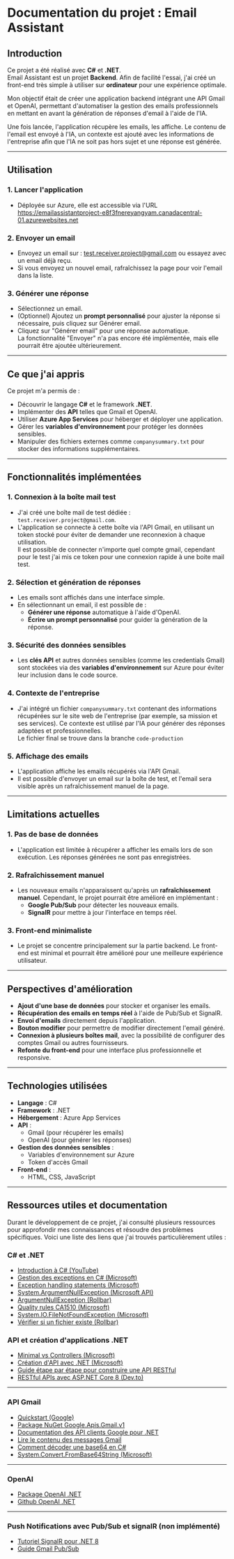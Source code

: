 # **Documentation du projet : Email Assistant**


## **Introduction**
Ce projet a été réalisé avec **C#** et **.NET**.  
Email Assistant est un projet **Backend**. Afin de facilité l'essai, j'ai créé un front-end très simple à utiliser sur **ordinateur** pour une expérience optimale.  

Mon objectif était de créer une application backend intégrant une API Gmail et OpenAI, permettant d'automatiser la gestion des emails professionnels en mettant en avant la génération de réponses d'email à l'aide de l'IA.  

Une fois lancée, l'application récupère les emails, les affiche. Le contenu de l'email est envoyé à l'IA, un contexte est ajouté avec les informations de l'entreprise afin que l'IA ne soit pas hors sujet et une réponse est générée.  

---
## **Utilisation**
### 1. **Lancer l'application**
- Déployée sur Azure, elle est accessible via l'URL https://emailassistantproject-e8f3fnereyangyam.canadacentral-01.azurewebsites.net

### 2. **Envoyer un email**
- Envoyez un email sur : test.receiver.project@gmail.com ou essayez avec un email déjà reçu.
- Si vous envoyez un nouvel email, rafraîchissez la page pour voir l'email dans la liste.

### 3. **Générer une réponse**
- Sélectionnez un email.
- (Optionnel) Ajoutez un **prompt personnalisé** pour ajuster la réponse si nécessaire, puis cliquez sur Générer email.
- Cliquez sur "Générer email" pour une réponse automatique.  
La fonctionnalité "Envoyer" n'a pas encore été implémentée, mais elle pourrait être ajoutée ultérieurement.
---
## **Ce que j'ai appris**
Ce projet m'a permis de :
- Découvrir le langage **C#** et le framework **.NET**.
- Implémenter des **API** telles que Gmail et OpenAI.
- Utiliser **Azure App Services** pour héberger et déployer une application.
- Gérer les **variables d'environnement** pour protéger les données sensibles.
- Manipuler des fichiers externes comme `companysummary.txt` pour stocker des informations supplémentaires.

---

## **Fonctionnalités implémentées**
### 1. **Connexion à la boîte mail test**
- J'ai créé une boîte mail de test dédiée : `test.receiver.project@gmail.com`.
- L'application se connecte à cette boîte via l'API Gmail, en utilisant un token stocké pour éviter de demander une reconnexion à chaque utilisation.  
  Il est possible de connecter n'importe quel compte gmail, cependant pour le test j'ai mis ce token pour une connexion rapide à une boite mail test.

### 2. **Sélection et génération de réponses**
- Les emails sont affichés dans une interface simple.
- En sélectionnant un email, il est possible de :
  - **Générer une réponse** automatique à l'aide d'OpenAI.
  - **Écrire un prompt personnalisé** pour guider la génération de la réponse.

### 3. **Sécurité des données sensibles**
- Les **clés API** et autres données sensibles (comme les credentials Gmail) sont stockées via des **variables d'environnement** sur Azure pour éviter leur inclusion dans le code source.

### 4. **Contexte de l'entreprise**
- J'ai intégré un fichier `companysummary.txt` contenant des informations récupérées sur le site web de l'entreprise (par exemple, sa mission et ses services). Ce contexte est utilisé par l'IA pour générer des réponses adaptées et professionnelles.  
  Le fichier final se trouve dans la branche `code-production`

### 5. **Affichage des emails**
- L'application affiche les emails récupérés via l'API Gmail.
- Il est possible d'envoyer un email sur la boîte de test, et l'email sera visible après un rafraîchissement manuel de la page.

---

## **Limitations actuelles**
### 1. **Pas de base de données**
- L'application est limitée à récupérer a afficher les emails lors de son exécution. Les réponses générées ne sont pas enregistrées.

### 2. **Rafraîchissement manuel**
- Les nouveaux emails n'apparaissent qu'après un **rafraîchissement manuel**. Cependant, le projet pourrait être amélioré en implémentant :
  - **Google Pub/Sub** pour détecter les nouveaux emails.
  - **SignalR** pour mettre à jour l'interface en temps réel.

### 3. **Front-end minimaliste**
- Le projet se concentre principalement sur la partie backend. Le front-end est minimal et pourrait être amélioré pour une meilleure expérience utilisateur.

---

## **Perspectives d'amélioration**
- **Ajout d'une base de données** pour stocker et organiser les emails.
- **Récupération des emails en temps réel** à l'aide de Pub/Sub et SignalR.
- **Envoi d'emails** directement depuis l'application.
- **Bouton modifier** pour permettre de modifier directement l'email généré.
- **Connexion à plusieurs boîtes mail**, avec la possibilité de configurer des comptes Gmail ou autres fournisseurs.
- **Refonte du front-end** pour une interface plus professionnelle et responsive.

---

## **Technologies utilisées**
- **Langage** : C#
- **Framework** : .NET
- **Hébergement** : Azure App Services
- **API** :
  - Gmail (pour récupérer les emails)
  - OpenAI (pour générer les réponses)
- **Gestion des données sensibles** :
  - Variables d'environnement sur Azure
  - Token d'accès Gmail
- **Front-end** :
  - HTML, CSS, JavaScript

---

## Ressources utiles et documentation

Durant le développement de ce projet, j'ai consulté plusieurs ressources pour approfondir mes connaissances et résoudre des problèmes spécifiques. Voici une liste des liens que j'ai trouvés particulièrement utiles :

### **C# et .NET**
- [Introduction à C# (YouTube)](https://www.youtube.com/watch?v=6rDGCwBdQs0&list=WL&index=89&t=3344s)
- [Gestion des exceptions en C# (Microsoft)](https://learn.microsoft.com/fr-fr/dotnet/csharp/fundamentals/exceptions/)
- [Exception handling statements (Microsoft)](https://learn.microsoft.com/fr-fr/dotnet/csharp/language-reference/statements/exception-handling-statements)
- [System.ArgumentNullException (Microsoft API)](https://learn.microsoft.com/fr-fr/dotnet/api/system.argumentnullexception.-ctor?view=net-9.0#system-argumentnullexception-ctor)
- [ArgumentNullException (Rollbar)](https://rollbar.com/blog/csharp-argumentnullexception/)
- [Quality rules CA1510 (Microsoft)](https://learn.microsoft.com/fr-fr/dotnet/fundamentals/code-analysis/quality-rules/ca1510)
- [System.IO.FileNotFoundException (Microsoft)](https://learn.microsoft.com/en-us/dotnet/api/system.io.filenotfoundexception?view=net-9.0)
- [Vérifier si un fichier existe (Rollbar)](https://rollbar.com/blog/csharp-filenotfoundexception/)

### **API et création d'applications .NET**
- [Minimal vs Controllers (Microsoft)](https://learn.microsoft.com/en-us/aspnet/core/tutorials/first-web-api?view=aspnetcore-9.0&tabs=visual-studio)
- [Création d'API avec .NET (Microsoft)](https://learn.microsoft.com/en-us/aspnet/core/fundamentals/apis?view=aspnetcore-9.0)
- [Guide étape par étape pour construire une API RESTful](https://medium.com/@shashankshashu200/building-a-web-api-with-net-a-step-by-step-guide-2b1004c2273e)
- [RESTful APIs avec ASP.NET Core 8 (Dev.to)](https://dev.to/wirefuture/how-to-build-restful-apis-with-aspnet-core-8-j5)

---

### **API Gmail**
- [Quickstart (Google)](https://developers.google.com/gmail/api/quickstart/js)
- [Package NuGet Google.Apis.Gmail.v1](https://www.nuget.org/packages/Google.Apis.Gmail.v1)
- [Documentation des API clients Google pour .NET](https://developers.google.com/api-client-library/dotnet/get_started)
- [Lire le contenu des messages Gmail](https://developers.google.com/gmail/api/reference/rest/v1/users.messages.attachments#MessagePartBody)
- [Comment décoder une base64 en C#](https://medium.com/c-sharp-programming/mastering-base64-encoding-and-decoding-in-c-803805c388d0#:~:text=Decoding%20Base64%20to%20Binary%20Data,FromBase64String(base64EncodedData)%3B)
- [System.Convert.FromBase64String (Microsoft)](https://learn.microsoft.com/en-us/dotnet/api/system.convert.frombase64string?view=net-9.0)

---

### **OpenAI**
- [Package OpenAI .NET](https://platform.openai.com/docs/libraries)
- [Github OpenAI .NET](https://github.com/openai/openai-dotnet)

---

### **Push Notifications avec Pub/Sub et signalR (non implémenté)**
- [Tutoriel SignalR pour .NET 8](https://dev.to/leandroveiga/how-to-implement-real-time-communication-in-net-8-minimal-apis-using-signalr-a-step-by-step-guide-2faj)
- [Guide Gmail Pub/Sub](https://developers.google.com/gmail/api/guides/push?hl=fr)
